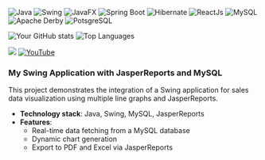 ![Java](https://img.shields.io/badge/Java-ED8B00?style=for-the-badge&logo=java&logoColor=white)
![Swing](https://img.shields.io/badge/Swing-696969?style=for-the-badge&logo=swing&logoColor=white)
![JavaFX](https://img.shields.io/badge/JavaFx-FF8C00?style=for-the-badge&logo=javafx&logoColor=white)
![Spring Boot](https://img.shields.io/badge/SpringBoot-008000?style=for-the-badge&logo=springboot&logoColor=white)
![Hibernate](https://img.shields.io/badge/Hibernate-4682B4?style=for-the-badge&logo=hibernate&logoColor=white) 
![ReactJs](https://img.shields.io/badge/ReactJs-008080?style=for-the-badge&logo=react&logoColor=white) 
![MySQL](https://img.shields.io/badge/MySQL-4479A1?style=for-the-badge&logo=mysql&logoColor=white)
![Apache Derby](https://img.shields.io/badge/Derby-8B4513?style=for-the-badge&logo=apachederby&logoColor=white)
![PotsgreSQL](https://img.shields.io/badge/PostgreSQL-696969?style=for-the-badge&logo=postgresql&logoColor=white)

![Your GitHub stats](https://github-readme-stats.vercel.app/api?username=renboy1222&show_icons=true&theme=radical)  ![Top Languages](https://github-readme-stats.vercel.app/api/top-langs/?username=renboy1222&layout=compact&theme=radical)


![](https://komarev.com/ghpvc/?username=renboy1222&color=green) [![YouTube](https://img.shields.io/badge/YouTube-red?style=flat&logo=youtube)](https://www.youtube.com/@javaprogrammingwithaldrin6583)


### My Swing Application with JasperReports and MySQL
This project demonstrates the integration of a Swing application for sales data visualization using multiple line graphs and JasperReports.
- **Technology stack**: Java, Swing, MySQL, JasperReports
- **Features**:
  - Real-time data fetching from a MySQL database
  - Dynamic chart generation
  - Export to PDF and Excel via JasperReports
